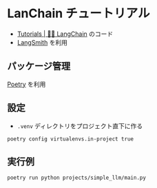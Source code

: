 # LanChain チュートリアル

- [Tutorials | 🦜️🔗 LangChain](https://python.langchain.com/docs/tutorials/) のコード
- [LangSmith](https://www.langchain.com/langsmith) を利用

## パッケージ管理

[Poetry](https://python-poetry.org/) を利用

## 設定

- `.venv` ディレクトリをプロジェクト直下に作る

```
poetry config virtualenvs.in-project true
```

## 実行例

```
poetry run python projects/simple_llm/main.py
```
